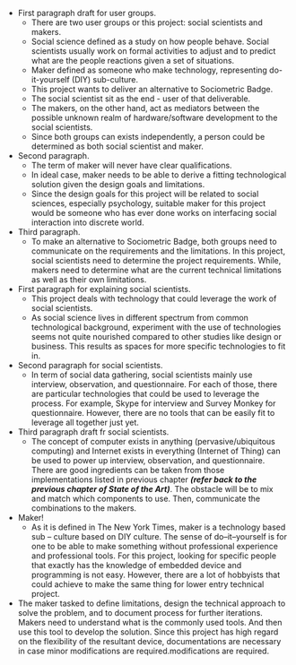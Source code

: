 * First paragraph draft for user groups.
    * There are two user groups or this project: social scientists and makers.
    * Social science defined as a study on how people behave. Social scientists usually work on formal activities to adjust and to predict what are the people reactions given a set of situations.
    * Maker defined as someone who make technology, representing do-it-yourself (DIY) sub-culture.
    * This project wants to deliver an alternative to Sociometric Badge.
    * The social scientist sit as the end - user of that deliverable.
    * The makers, on the other hand, act as mediators between the possible unknown realm of hardware/software development to the social scientists.
    * Since both groups can exists independently, a person could be determined as both social scientist and maker.
* Second paragraph.
    * The term of maker will never have clear qualifications.
    * In ideal case, maker needs to be able to derive a fitting technological solution given the design goals and limitations.
    * Since the design goals for this project will be related to social sciences, especially psychology, suitable maker for this project would be someone who has ever done works on interfacing social interaction into discrete world.
* Third paragraph.
    * To make an alternative to Sociometric Badge, both groups need to communicate on the requirements and the limitations. In this project, social scientists need to determine the project requirements. While, makers need to determine what are the current technical limitations as well as their own limitations.
* First paragraph for explaining social scientists.
    * This project deals with technology that could leverage the work of social scientists.
    * As social science lives in different spectrum from common technological background, experiment with the use of technologies seems not quite nourished compared to other studies like design or business. This results as spaces for more specific technologies to fit in.
* Second paragraph for social scientists.
    * In term of social data gathering, social scientists mainly use interview, observation, and questionnaire. For each of those, there are particular technologies that could be used to leverage the process. For example, Skype for interview and Survey Monkey for questionnaire. However, there are no tools that can be easily fit to leverage all together just yet.
* Third paragraph draft fr social scientists.
    * The concept of computer exists in anything (pervasive/ubiquitous computing) and Internet exists in everything (Internet of Thing) can be used to power up interview, observation, and questionnaire. There are good ingredients can be taken from those implementations listed in previous chapter __*(refer back to the previous chapter of State of the Art)*__. The obstacle will be to mix and match which components to use. Then, communicate the combinations to the makers.
* Maker!
    * As it is defined in The New York Times, maker is a technology based sub – culture based on DIY culture. The sense of do–it–yourself is for one to be able to make something without professional experience and professional tools. For this project, looking for specific people that exactly has the knowledge of embedded device and programming is not easy. However, there are a lot of hobbyists that could achieve to make the same thing for lower entry technical project.
* The maker tasked to define limitations, design the technical approach to solve the problem, and to document process for further iterations. Makers need to understand what is the commonly used tools. And then use this tool to develop the solution. Since this project has high regard on the flexibility of the resultant device, documentations are necessary in case minor modifications are required.modifications are required.